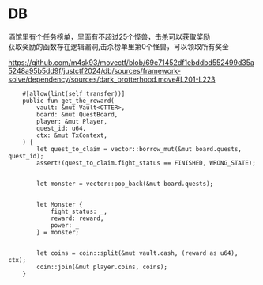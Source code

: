 # DB

酒馆里有个任务榜单，里面有不超过25个怪兽，击杀可以获取奖励   
获取奖励的函数存在逻辑漏洞,击杀榜单里第0个怪兽，可以领取所有奖金 

https://github.com/m4sk93/movectf/blob/69e71452df1ebddbd552499d35a5248a95b5dd9f/justctf2024/db/sources/framework-solve/dependency/sources/dark_brotterhood.move#L201-L223
```
    #[allow(lint(self_transfer))]
    public fun get_the_reward(
        vault: &mut Vault<OTTER>,
        board: &mut QuestBoard,
        player: &mut Player,
        quest_id: u64,
        ctx: &mut TxContext,
    ) {
        let quest_to_claim = vector::borrow_mut(&mut board.quests, quest_id);
        assert!(quest_to_claim.fight_status == FINISHED, WRONG_STATE);


        let monster = vector::pop_back(&mut board.quests);


        let Monster {
            fight_status: _,
            reward: reward,
            power: _
        } = monster;


        let coins = coin::split(&mut vault.cash, (reward as u64), ctx); 
        coin::join(&mut player.coins, coins);
    }

```
